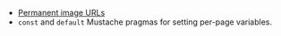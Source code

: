 - [Permanent image URLs](/🗄/Article/endpoints/assets.md#images)
- `const` and `default` Mustache pragmas for setting per-page variables.
